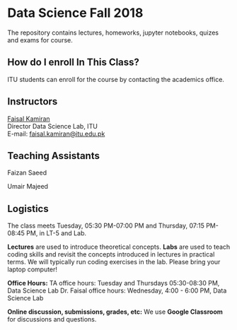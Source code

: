 # Data Science Fall 2018

The repository contains lectures, homeworks, jupyter notebooks, quizes and exams for course.

## How do I enroll In This Class?

ITU students can enroll for the course by contacting the academics office.<br>

## Instructors

[Faisal Kamiran](https://itu.edu.pk/faculty-itu/dr-faisal-kamiran/)<br>
Director Data Science Lab, ITU<br>
E-mail: faisal.kamiran@itu.edu.pk

## Teaching Assistants

Faizan Saeed

Umair Majeed

## Logistics

The class meets Tuesday, 05:30 PM-07:00 PM and Thursday, 07:15 PM-08:45 PM, in LT-5 and Lab.

**Lectures** are used to introduce theoretical concepts. 
**Labs** are used to teach coding skills and revisit the concepts introduced in lectures in practical terms. We will typically run coding exercises in the lab. Please bring your laptop computer!

**Office Hours:** 
TA office hours: Tuesday and Thursdays 05:30-08:30 PM, Data Science Lab
Dr. Faisal office hours: Wednesday, 4:00 - 6:00 PM, Data Science Lab

**Online discussion, submissions, grades, etc:** We use **Google Classroom** for discussions and questions.

